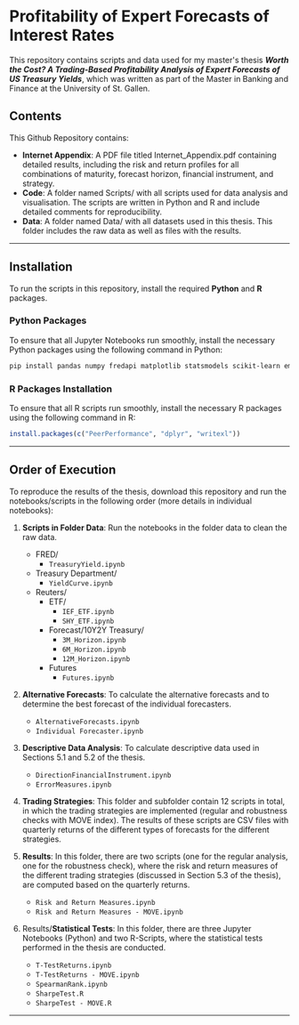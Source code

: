 # Profitability of Expert Forecasts of Interest Rates
This repository contains scripts and data used for my master's thesis ***Worth the Cost? A Trading-Based Profitability Analysis of Expert Forecasts of US Treasury Yields***, which was written as part of the Master in Banking and Finance at the University of St. Gallen. 

## Contents
This Github Repository contains:
- **Internet Appendix**: A PDF file titled Internet_Appendix.pdf containing detailed results, including the risk and return profiles for all combinations of maturity, forecast horizon, financial instrument, and strategy.
-	**Code**: A folder named Scripts/ with all scripts used for data analysis and visualisation. The scripts are written in Python and R and include detailed comments for reproducibility.
- **Data**: A folder named Data/ with all datasets used in this thesis. This folder includes the raw data as well as files with the results.

---
## Installation

To run the scripts in this repository, install the required **Python** and **R** packages.

### Python Packages
To ensure that all Jupyter Notebooks run smoothly, install the necessary Python packages using the following command in Python:
```bash
pip install pandas numpy fredapi matplotlib statsmodels scikit-learn empyrical scipy
```

### R Packages Installation

To ensure that all R scripts run smoothly, install the necessary R packages using the following command in R:

```r
install.packages(c("PeerPerformance", "dplyr", "writexl"))
```
---
## Order of Execution

To reproduce the results of the thesis, download this repository and run the notebooks/scripts in the following order (more details in individual notebooks):

1. **Scripts in Folder Data**: Run the notebooks in the folder data to clean the raw data.
   - FRED/
      - `TreasuryYield.ipynb`
    - Treasury Department/
        - `YieldCurve.ipynb`
    - Reuters/
        - ETF/
            - `IEF_ETF.ipynb`
            - `SHY_ETF.ipynb`
        - Forecast/10Y2Y Treasury/
            - `3M_Horizon.ipynb`
            - `6M_Horizon.ipynb`
            - `12M_Horizon.ipynb`
        - Futures
            - `Futures.ipynb`

2. **Alternative Forecasts**: To calculate the alternative forecasts and to determine the best forecast of the individual forecasters.
    - `AlternativeForecasts.ipynb`
    - `Individual Forecaster.ipynb`

3. **Descriptive Data Analysis**: To calculate descriptive data used in Sections 5.1 and 5.2 of the thesis.
    - `DirectionFinancialInstrument.ipynb`
    - `ErrorMeasures.ipynb`

4. **Trading Strategies**: This folder and subfolder contain 12 scripts in total, in which the trading strategies are implemented (regular and robustness checks with MOVE index). The results of these scripts are CSV files with quarterly returns of the different types of forecasts for the different strategies.

5. **Results**: In this folder, there are two scripts (one for the regular analysis, one for the robustness check), where the risk and return measures of the different trading strategies (discussed in Section 5.3 of the thesis), are computed based on the quarterly returns.
    - `Risk and Return Measures.ipynb`
    - `Risk and Return Measures - MOVE.ipynb`

6. Results/**Statistical Tests**: In this folder, there are three Jupyter Notebooks (Python) and two R-Scripts, where the statistical tests performed in the thesis are conducted.
    - `T-TestReturns.ipynb`
    - `T-TestReturns - MOVE.ipynb`
    - `SpearmanRank.ipynb`
    - `SharpeTest.R`
    - `SharpeTest - MOVE.R`
  
  ---
